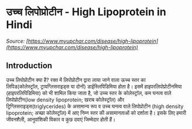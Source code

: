 # उच्च लिपोप्रोटीन - High Lipoprotein in Hindi
_Source: [https://www.myupchar.com/disease/high-lipoprotein](https://www.myupchar.com/disease/high-lipoprotein)_

## Introduction
उच्च लिपोप्रोटीन क्या है?
रक्त में लिपोप्रोटीन द्वारा लाया जाने वाला ऊच्च स्तर का लिपिड(कोलेस्ट्रॉल, ट्रायग्लिसराइड्स या दोनों) डाईस्लिपिडिमिया होता है। इसमें हाइपरलिपोप्रोटीनमिया (हाइपरलिपिडिमिया) को भी शामिल किया जाता है, जो उच्च स्तर के कोलेस्ट्रॉल, कम घनत्व वाले लिपोप्रोटीन(low density lipoprotein; खराब कोलेस्ट्रॉल) और ट्रिग्लिसराइड्स(triglycerides) के असामान्य रूप व उच्च घनत्व वाले लिपोप्रोटीन (high density lipoprotein; अच्छा कोलेस्ट्रॉल) में आए निम्न स्तर की असामानताओं को दर्शाता है।
इसके लिए हमारी जीवनशैली, आनुवांशिकी विकार व कुछ दवाएं जिम्मेदार होती हैं।

